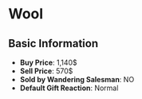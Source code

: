 # Wool

## Basic Information

- **Buy Price**: 1,140$
- **Sell Price**: 570$
- **Sold by Wandering Salesman**: NO
- **Default Gift Reaction**: Normal